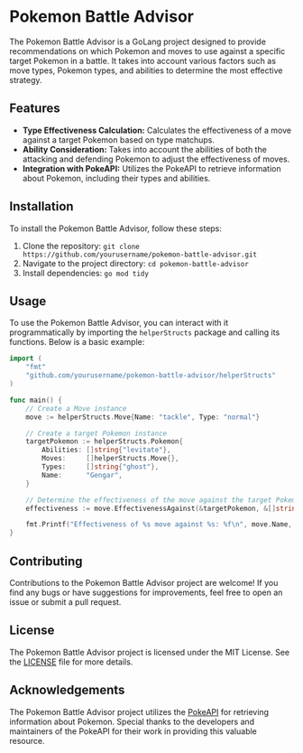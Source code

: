 # Pokemon Battle Advisor

The Pokemon Battle Advisor is a GoLang project designed to provide recommendations on which Pokemon and moves to use against a specific target Pokemon in a battle. It takes into account various factors such as move types, Pokemon types, and abilities to determine the most effective strategy.

## Features

- **Type Effectiveness Calculation:** Calculates the effectiveness of a move against a target Pokemon based on type matchups.
- **Ability Consideration:** Takes into account the abilities of both the attacking and defending Pokemon to adjust the effectiveness of moves.
- **Integration with PokeAPI:** Utilizes the PokeAPI to retrieve information about Pokemon, including their types and abilities.

## Installation

To install the Pokemon Battle Advisor, follow these steps:

1. Clone the repository: `git clone https://github.com/yourusername/pokemon-battle-advisor.git`
2. Navigate to the project directory: `cd pokemon-battle-advisor`
3. Install dependencies: `go mod tidy`

## Usage

To use the Pokemon Battle Advisor, you can interact with it programmatically by importing the `helperStructs` package and calling its functions. Below is a basic example:

```go
import (
    "fmt"
    "github.com/yourusername/pokemon-battle-advisor/helperStructs"
)

func main() {
    // Create a Move instance
    move := helperStructs.Move{Name: "tackle", Type: "normal"}

    // Create a target Pokemon instance
    targetPokemon := helperStructs.Pokemon{
        Abilities: []string{"levitate"},
        Moves:     []helperStructs.Move{},
        Types:     []string{"ghost"},
        Name:      "Gengar",
    }

    // Determine the effectiveness of the move against the target Pokemon
    effectiveness := move.EffectivenessAgainst(&targetPokemon, &[]string{})

    fmt.Printf("Effectiveness of %s move against %s: %f\n", move.Name, targetPokemon.Name, effectiveness)
}
```

## Contributing

Contributions to the Pokemon Battle Advisor project are welcome! If you find any bugs or have suggestions for improvements, feel free to open an issue or submit a pull request.

## License

The Pokemon Battle Advisor project is licensed under the MIT License. See the [LICENSE](https://github.com/yourusername/pokemon-battle-advisor/blob/main/LICENSE) file for more details.

## Acknowledgements

The Pokemon Battle Advisor project utilizes the [PokeAPI](https://pokeapi.co/) for retrieving information about Pokemon. Special thanks to the developers and maintainers of the PokeAPI for their work in providing this valuable resource.
